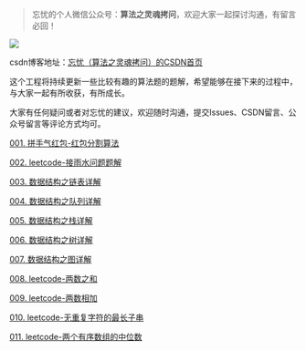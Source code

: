 >忘忧的个人微信公众号：**算法之灵魂拷问**，欢迎大家一起探讨沟通，有留言必回！  

![](https://mmbiz.qpic.cn/mmbiz_jpg/ap0KQVQrVrb9pUns0CzysvjPz1F24fZd51SKdjTHAtbgqgIG6KLfnKAK6M8xb1iccKHsmmNHbfI1xzeDiaRKMXRw/0?wx_fmt=jpeg)

csdn博客地址：<a href="https://me.csdn.net/u013054715">忘忧（算法之灵魂拷问）的CSDN首页</a>

这个工程将持续更新一些比较有趣的算法题的题解，希望能够在接下来的过程中，与大家一起有所收获，有所成长。  
  
  
大家有任何疑问或者对忘忧的建议，欢迎随时沟通，提交Issues、CSDN留言、公众号留言等评论方式均可。  
  
[001. 拼手气红包-红包分割算法](https://github.com/wangyou-algorithm/algorithm/blob/master/redpacket/%E6%8B%BC%E6%89%8B%E6%B0%94%E7%BA%A2%E5%8C%85-%E7%BA%A2%E5%8C%85%E5%88%86%E5%89%B2%E7%AE%97%E6%B3%95.md)

[002. leetcode-接雨水问题题解](https://github.com/wangyou-algorithm/algorithm/blob/master/rain/leetcode-%E6%8E%A5%E9%9B%A8%E6%B0%B4%E9%97%AE%E9%A2%98%E9%A2%98%E8%A7%A3.md)

[003. 数据结构之链表详解](https://github.com/wangyou-algorithm/algorithm/blob/master/aboutist/%E9%93%BE%E8%A1%A8%E7%9B%B8%E5%85%B3%E7%9F%A5%E8%AF%86.md)

[004. 数据结构之队列详解](https://github.com/wangyou-algorithm/algorithm/blob/master/aboutqueue/%E9%98%9F%E5%88%97%E7%9F%A5%E8%AF%86%E7%82%B9.md)

[005. 数据结构之栈详解](https://github.com/wangyou-algorithm/algorithm/blob/master/aboutstack/%E6%A0%88%E7%9B%B8%E5%85%B3%E7%9F%A5%E8%AF%86.md)

[006. 数据结构之树详解](https://github.com/wangyou-algorithm/algorithm/blob/master/abouttree/%E6%A0%91%E7%9B%B8%E5%85%B3%E7%9F%A5%E8%AF%86%E7%82%B9.md)

[007. 数据结构之图详解](https://github.com/wangyou-algorithm/algorithm/blob/master/aboutgraph/%E5%9B%BE%E7%9B%B8%E5%85%B3%E7%9F%A5%E8%AF%86%E7%82%B9.md)

[008. leetcode-两数之和](https://github.com/wangyou-algorithm/algorithm/blob/master/twosum/%E4%B8%A4%E6%95%B0%E4%B9%8B%E5%92%8C.md)

[009. leetcode-两数相加](https://github.com/wangyou-algorithm/algorithm/blob/master/addTwoNumbers/%E4%B8%A4%E6%95%B0%E7%9B%B8%E5%8A%A0.md)

[010. leetcode-无重复字符的最长子串](https://github.com/wangyou-algorithm/algorithm/blob/master/longestSubstring/%E6%9C%80%E9%95%BF%E6%97%A0%E9%87%8D%E5%A4%8D%E5%AD%90%E4%B8%B2.md)

[011. leetcode-两个有序数组的中位数](https://github.com/wangyou-algorithm/algorithm/blob/master/medianTwoSortedArray/%E4%B8%A4%E4%B8%AA%E6%9C%89%E5%BA%8F%E6%95%B0%E7%BB%84%E7%9A%84%E4%B8%AD%E4%BD%8D%E6%95%B0.md)
